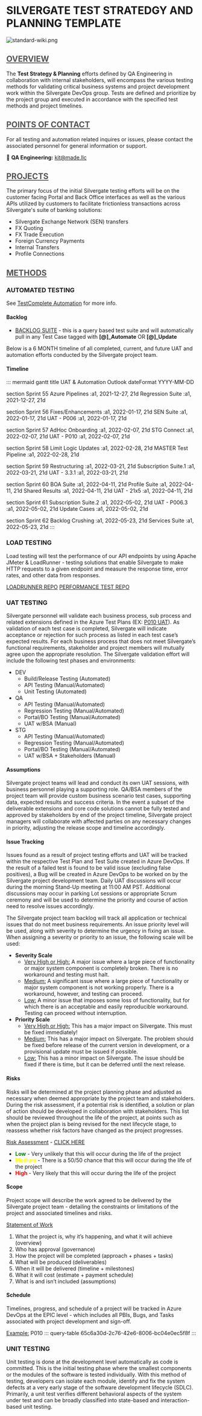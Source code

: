 **<h1> SILVERGATE TEST STRATEDGY AND PLANNING TEMPLATE </h1>**
![standard-wiki.png](/src/standard-wiki.png)



## <span style="color:#555555"><u> **OVERVIEW** </u></span>
The **Test Strategy & Planning** efforts defined by QA Engineering in collaboration with internal stakeholders, will encompass the various testing methods for validating critical business systems and project development work within the Silvergate DevOps group. Tests are defined and prioritize by the project group and executed in accordance with the specified test methods and project timelines.



## <span style="color:#555555"><u> **POINTS OF CONTACT** </u></span>
For all testing and automation related inquires or issues, please contact the associated personnel for general information or support.

:taco: **QA Engineering:**<span style="color:gold"> kit@made.llc </span>



## <span style="color:#555555"><u> **PROJECTS** </u></span>
The primary focus of the initial Silvergate testing efforts will be on the customer facing Portal and Back Office interfaces as well as the various APIs utilized by customers to facilitate frictionless transactions across Silvergate's suite of banking solutions: 

- Silvergate Exchange Network (SEN) transfers
- FX Quoting
- FX Trade Execution 
- Foreign Currency Payments
- Internal Transfers
- Profile Connections



## <span style="color:#555555"><u> **METHODS** </u></span>
### AUTOMATED TESTING
See [TestComplete Automation](/TestComplete-Automation) for more info. 

#### **Backlog** 
- [BACKLOG SUITE](https://silvergate.visualstudio.com/DevProjects/_testPlans/define?planId=15366) - this is a query based test suite and will automatically pull in any Test Case tagged with **[@]_Automate** OR **[@]_Update**

Below is a 6 MONTH timeline of all completed, current, and future UAT and automation efforts conducted by the Silvergate project team.
#### **Timeline**
::: mermaid
gantt
title UAT & Automation Outlook
dateFormat YYYY-MM-DD

section Sprint 55
Azure Pipelines :a1, 2021-12-27, 21d
Regression Suite :a1, 2021-12-27, 21d

section Sprint 56
Fixes/Enhancements :a1, 2022-01-17, 21d
SEN Suite :a1, 2022-01-17, 21d
UAT - P006 :a1, 2022-01-17, 21d

section Sprint 57
AdHoc Onboarding :a1, 2022-02-07, 21d
STG Connect :a1, 2022-02-07, 21d
UAT - P010 :a1, 2022-02-07, 21d

section Sprint 58
Limit Logic Updates :a1, 2022-02-28, 21d
MASTER Test Pipeline :a1, 2022-02-28, 21d

section Sprint 59
Restructuring :a1, 2022-03-21, 21d
Subscription Suite.1 :a1, 2022-03-21, 21d
UAT - 3.3.1 :a1, 2022-03-21, 21d

section Sprint 60
BOA Suite :a1, 2022-04-11, 21d
Profile Suite :a1, 2022-04-11, 21d
Shared Results :a1, 2022-04-11, 21d
UAT - 21x5 :a1, 2022-04-11, 21d

section Sprint 61
Subscription Suite.2 :a1, 2022-05-02, 21d
UAT - P006.3 :a1, 2022-05-02, 21d
Update Cases :a1, 2022-05-02, 21d

section Sprint 62
Backlog Crushing :a1, 2022-05-23, 21d
Services Suite :a1, 2022-05-23, 21d
:::

### LOAD TESTING
Load testing will test the performance of our API endpoints by using Apache JMeter & LoadRunner - testing solutions that enable Silvergate to make HTTP requests to a given endpoint and measure the response time, error rates, and other data from responses.

[LOADRUNNER REPO](https://silvergate.visualstudio.com/DevProjects/_git/loadrunner)
[PERFORMANCE TEST REPO](https://silvergate.visualstudio.com/DevProjects/_git/performance-testing)

### UAT TESTING
Silvergate personnel will validate each business process, sub process and related extensions defined in the Azure Test Plans (EX: [P010 UAT](https://silvergate.visualstudio.com/DevProjects/_testPlans/define?planId=16651&suiteId=16652)). As validation of each test case is completed, Silvergate will indicate acceptance or rejection for such process as listed in each test case’s expected results. For each business process that does not meet Silvergate’s functional requirements, stakeholder and project members will mutually agree upon the appropriate resolution. The Silvergate validation effort will include the following test phases and environments:
- DEV
   - Build/Release Testing (Automated)
   - API Testing (Manual/Automated)
   - Unit Testing (Automated)
- QA
   - API Testing (Manual/Automated)
   - Regression Testing (Manual/Automated)
   - Portal/BO Testing (Manual/Automated)
   - UAT w/BSA (Manual)
- STG
   - API Testing (Manual/Automated)
   - Regression Testing (Manual/Automated)
   - Portal/BO Testing (Manual/Automated)
   - UAT w/BSA + Stakeholders (Manual)
#### **Assumptions**
Silvergate project teams will lead and conduct its own UAT sessions, with business personnel playing a supporting role. QA/BSA members of the project team will provide custom business scenario test cases, supporting data, expected results and success criteria. In the event a subset of the deliverable extensions and core code solutions cannot be fully tested and approved by stakeholders by end of the project timeline, Silvergate project managers will collaborate with affected parties on any necessary changes in priority, adjusting the release scope and timeline accordingly. 
#### **Issue Tracking**
Issues found as a result of project testing efforts and UAT will be tracked within the respective Test Plan and Test Suite created in Azure DevOps. If the result of a failed test is found to be valid issue (excluding false positives), a Bug will be created in Azure DevOps to be worked on by the Silvergate project development team. Daily UAT discussions will occur during the morning Stand-Up meeting at 11:00 AM PST. Additional discussions may occur in parking Lot sessions or appropriate Scrum ceremony and will be used to determine the priority and course of action need to resolve issues accordingly.   

The Silvergate project team backlog will track all application or technical issues that do not meet business requirements. An issue priority level will be used, along with severity to determine the urgency in fixing an issue. When assigning a severity or priority to an issue, the following scale will be used:
- **Severity Scale**
   - <u>Very High or High:</u> A major issue where a large piece of functionality or major system component is completely broken.  There is no workaround and testing must halt. 
   - <u>Medium:</u> A significant issue where a large piece of functionality or major system component is not working properly.  There is a workaround, however, and testing can proceed. 
   - <u>Low:</u> A minor issue that imposes some loss of functionality, but for which there is an acceptable and easily reproducible workaround.  Testing can proceed without interruption.
- **Priority Scale**
   - <u>Very High or High:</u> This has a major impact on Silvergate.  This must be fixed immediately!
   - <u>Medium:</u> This has a major impact on Silvergate.  The problem should be fixed before release of the current version in development, or a provisional update must be issued if possible.
   - <u>Low:</u> This has a minor impact on Silvergate.  The issue should be fixed if there is time, but it can be deferred until the next release.

#### **Risks**
Risks will be determined at the project planning phase and adjusted as necessary when deemed appropriate by the project team and stakeholders. During the risk assessment, if a potential risk is identified, a solution or plan of action should be developed in collaboration with stakeholders. This list should be reviewed throughout the life of the project, at points such as when the project plan is being revised for the next lifecycle stage, to reassess whether risk factors have changed as the project progresses. 

<u>Risk Assessment</u> - [CLICK HERE](/Wiki-Templates/Risk-Assessment)
- <span style="color:green">**Low**</span> - Very unlikely that this will occur during the life of the project 
- <span style="color:yellow">**Medium**</span> - There is a 50/50 chance that this will occur during the life of the project 
- <span style="color:red">**High**</span> - Very likely that this will occur during the life of the project

#### **Scope**
Project scope will describe the work agreed to be delivered by the Silvergate project team - detailing the constraints or limitations of the project and associated timelines and risks.

<u>Statement of Work</u>
1. What the project is, why it’s happening, and what it will achieve (overview)
1. Who has approval (governance)
1. How the project will be completed (approach + phases + tasks)
1. What will be produced (deliverables)
1. When it will be delivered (timeline + milestones)
1. What it will cost (estimate + payment schedule)
1. What is and isn’t included (assumptions)

#### **Schedule**
Timelines, progress, and schedule of a project will be tracked in Azure DevOps at the EPIC level - which includes all PBIs, Bugs, and Tasks associated with project development and sign-off.

<u>Example:</u> P010
::: query-table 65c6a30d-2c76-42e6-8006-bc04e0ec5f8f
:::


### UNIT TESTING
Unit testing is done at the development level automatically as code is committed. This is the initial testing phase where the smallest components or the modules of the software is tested individually. With this method of testing, developers can isolate each module, identify and fix the system defects at a very early stage of the software development lifecycle (SDLC). Primarily, a unit test verifies different behavioral aspects of the system under test and can be broadly classified into state-based and interaction-based unit testing. 

